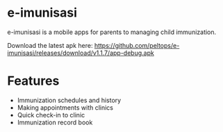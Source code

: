 # e-imunisasi

e-imunisasi is a mobile apps for parents to managing child immunization.

Download the latest apk here:
https://github.com/peltops/e-imunisasi/releases/download/v1.1.7/app-debug.apk

# Features
- Immunization schedules and history
- Making appointments with clinics
- Quick check-in to clinic
- Immunization record book 
